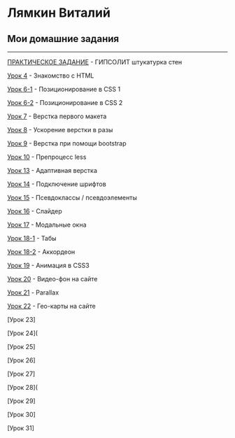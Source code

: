 # Лямкин Виталий
## Мои домашние задания
***

[ПРАКТИЧЕСКОЕ ЗАДАНИЕ](https://lyamkinva.github.io/Gipsolit_src/ "Описание") - ГИПСОЛИТ штукатурка стен

[Урок 4](https://lyamkinva.github.io/lesson_4/ "Описание") - Знакомство с HTML

[Урок 6-1](https://lyamkinva.github.io/lesson_6-1/ "Описание") - Позиционирование в CSS 1

[Урок 6-2](https://lyamkinva.github.io/lesson_6-2/ "Описание") - Позиционирование в CSS 2

[Урок 7](https://lyamkinva.github.io/lesson_7/ "Описание") - Верстка первого макета

[Урок 8](https://lyamkinva.github.io/lesson_8/ "Описание") - Ускорение верстки в разы

[Урок 9](https://lyamkinva.github.io/lesson_9/ "Описание") - Верстка при помощи bootstrap

[Урок 10](https://lyamkinva.github.io/lesson_10/ "Описание") - Препроцесс less

[Урок 13](https://lyamkinva.github.io/lesson_13/ "Описание") - Адаптивная верстка

[Урок 14](https://lyamkinva.github.io/%D0%A3%D1%80%D0%BE%D0%BA%2014.%20%D0%9F%D0%BE%D0%B4%D0%BA%D0%BB%D1%8E%D1%87%D0%B5%D0%BD%D0%B8%D0%B5%20%D1%88%D1%80%D0%B8%D1%84%D1%82%D0%BE%D0%B2/ "Описание") - Подключение шрифтов

[Урок 15](https://lyamkinva.github.io/lesson_15/ "Описание") - Псевдоклассы / псевдоэлементы

[Урок 16](https://lyamkinva.github.io/lesson_16/ "Описание") - Слайдер

[Урок 17](https://lyamkinva.github.io/Lesson_17/ "Описание") - Модальные окна

[Урок 18-1](https://lyamkinva.github.io/lesson_18_tabs/ "Описание") - Табы

[Урок 18-2](https://lyamkinva.github.io/lesson_18_acc/ "Описание") - Аккордеон

[Урок 19](https://lyamkinva.github.io/Lesson_19/ "Описание") - Анимация в CSS3

[Урок 20](https://lyamkinva.github.io/lesson_20/ "Описание") - Видео-фон на сайте

[Урок 21](https://lyamkinva.github.io/lesson_21/ "Описание") - Parallax

[Урок 22](https://lyamkinva.github.io/lesson_22/ "Описание") - Гео-карты на сайте

[Урок 23]

[Урок 24](

[Урок 25]

[Урок 26]

[Урок 27]

[Урок 28](

[Урок 29]

[Урок 30]

[Урок 31]
